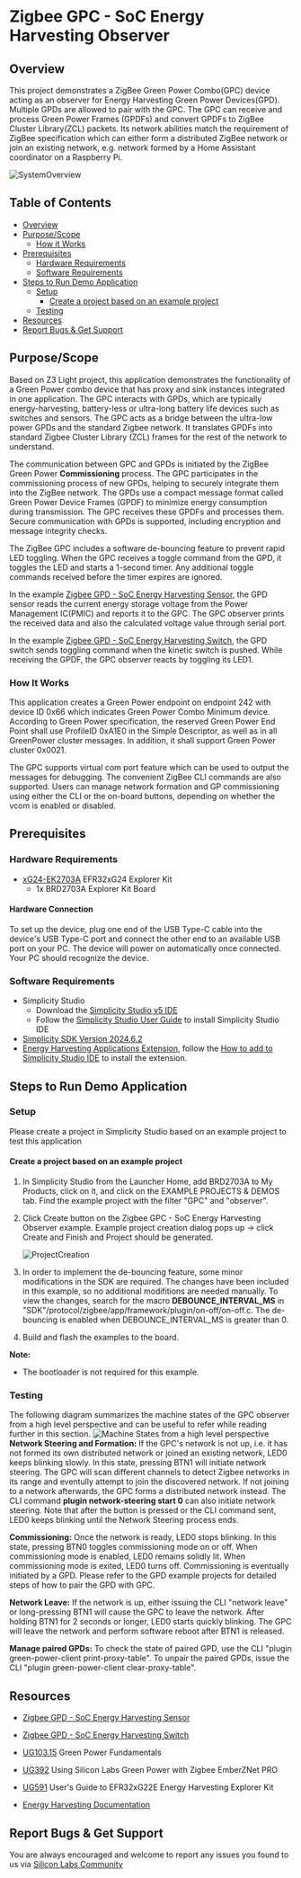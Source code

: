 # Zigbee GPC - SoC Energy Harvesting Observer #

## Overview ##

This project demonstrates a ZigBee Green Power Combo(GPC) device acting as an observer for Energy Harvesting Green Power Devices(GPD). Multiple GPDs are allowed to pair with the GPC. The GPC can receive and process Green Power Frames (GPDFs) and convert GPDFs to ZigBee Cluster Library(ZCL) packets. Its network abilities match the requirement of ZigBee specification which can either form a distributed ZigBee network or join an existing network, e.g. network formed by a Home Assistant coordinator on a Raspberry Pi.

![SystemOverview](image/SystemOverview.png)

## Table of Contents ##

- [Overview](#overview)
- [Purpose/Scope](#purposescope)
  - [How it Works](#how-it-works)
- [Prerequisites](#prerequisites)
  - [Hardware Requirements](#hardware-requirements)
  - [Software Requirements](#software-requirements)
- [Steps to Run Demo Application](#steps-to-run-demo-application)
  - [Setup](#setup)
    - [Create a project based on an example project](#create-a-project-based-on-an-example-project)
  - [Testing](#testing)
- [Resources](#resources)
- [Report Bugs & Get Support](#report-bugs--get-support)

## Purpose/Scope ##

Based on Z3 Light project, this application demonstrates the functionality of a Green Power combo device that has proxy and sink instances integrated in one application. The GPC interacts with GPDs, which are typically energy-harvesting, battery-less or ultra-long battery life devices such as switches and sensors. The GPC acts as a bridge between the ultra-low power GPDs and the standard Zigbee network. It translates GPDFs into standard Zigbee Cluster Library (ZCL) frames for the rest of the network to understand.

The communication between GPC and GPDs is initiated by the ZigBee Green Power **Commissioning** process. The GPC participates in the commissioning process of new GPDs, helping to securely integrate them into the ZigBee network. The GPDs use a compact message format called Green Power Device Frames (GPDF) to minimize energy consumption during transmission. The GPC receives these GPDFs and processes them. Secure communication with GPDs is supported, including encryption and message integrity checks.

The ZigBee GPC includes a software de-bouncing feature to prevent rapid LED toggling. When the GPC receives a toggle command from the GPD, it toggles the LED and starts a 1-second timer. Any additional toggle commands received before the timer expires are ignored.

In the example [Zigbee GPD - SoC Energy Harvesting Sensor](https://github.com/SiliconLabs/energy_harvesting_applications/tree/main/example/zigbee_gpd_soc_energy_harvesting_sensor/), the GPD sensor reads the current energy storage voltage from the Power Management IC(PMIC) and reports it to the GPC. The GPC observer prints the received data and also the calculated voltage value through serial port.

In the example [Zigbee GPD - SoC Energy Harvesting Switch](https://github.com/SiliconLabs/energy_harvesting_applications/tree/main/example/zigbee_gpd_soc_energy_harvesting_switch/), the GPD switch sends toggling command when the kinetic switch is pushed. While receiving the GPDF, the GPC observer reacts by toggling its LED1.

### How It Works ###

This application creates a Green Power endpoint on endpoint 242 with device ID 0x66 which indicates Green Power Combo Minimum device. According to Green Power specification, the reserved Green Power End Point shall use ProfileID 0xA1E0 in the Simple Descriptor, as well as in all GreenPower cluster messages. In addition, it shall support Green Power cluster 0x0021.

The GPC supports virtual com port feature which can be used to output the messages for debugging. The convenient ZigBee CLI commands are also supported. Users can manage network formation and GP commissioning using either the CLI or the on-board buttons, depending on whether the vcom is enabled or disabled.

## Prerequisites ##

### Hardware Requirements ###

- [xG24-EK2703A](https://www.silabs.com/development-tools/wireless/efr32xg24-explorer-kit?tab=overview) EFR32xG24 Explorer Kit
  - 1x BRD2703A Explorer Kit Board

#### Hardware Connection ####

To set up the device, plug one end of the USB Type-C cable into the device's USB Type-C port and connect the other end to an available USB port on your PC.
The device will power on automatically once connected. Your PC should recognize the device.

### Software Requirements ###

- Simplicity Studio
  - Download the [Simplicity Studio v5 IDE](https://www.silabs.com/developers/simplicity-studio)
  - Follow the [Simplicity Studio User Guide](https://docs.silabs.com/simplicity-studio-5-users-guide/1.1.0/ss-5-users-guide-getting-started/install-ss-5-and-software#install-ssv5) to install Simplicity Studio IDE
- [Simplicity SDK Version 2024.6.2](https://github.com/SiliconLabs/simplicity_sdk/releases/tag/v2024.6.2)
- [Energy Harvesting Applications Extension](https://github.com/SiliconLabs/energy_harvesting_applications), follow the [How to add to Simplicity Studio IDE](https://github.com/SiliconLabs/energy_harvesting_applications/README.md#how-to-add-to-simplicity-studio-ide) to install the extension.

## Steps to Run Demo Application ##

### Setup ###

Please create a project in Simplicity Studio based on an example project to test this application

#### Create a project based on an example project ####

1. In Simplicity Studio from the Launcher Home, add BRD2703A to My Products, click on it, and click on the EXAMPLE PROJECTS & DEMOS tab. Find the example project with the filter "GPC" and "observer".

2. Click Create button on the Zigbee GPC - SoC Energy Harvesting Observer example. Example project creation dialog pops up -> click Create and Finish and Project should be generated.

   ![ProjectCreation](image/ProjectCreation.png)

3. In order to implement the de-bouncing feature, some minor modifications in the SDK are required. The changes have been included in this example, so no additional modifitions are needed manually. To view the changes, search for the macro **DEBOUNCE_INTERVAL_MS** in "SDK"/protocol/zigbee/app/framework/plugin/on-off/on-off.c. The de-bouncing is enabled when DEBOUNCE_INTERVAL_MS is greater than 0.

4. Build and flash the examples to the board.

**Note:**

- The bootloader is not required for this example.


### Testing ###
The following diagram summarizes the machine states of the GPC observer from a high level perspective and can be useful to refer while reading further in this section. 
![Machine States from a high level perspective](image/GPC_high_level_machine_states.png) 
**Network Steering and Formation:**
If the GPC's network is not up, i.e. it has not formed its own distributed network or joined an existing network, LED0 keeps blinking slowly. In this state, pressing BTN1 will initiate network steering. The GPC will scan different channels to detect Zigbee networks in its range and eventully attempt to join the discovered network. If not joining to a network afterwards, the GPC forms a distributed network instead. The CLI command **plugin network-steering start 0** can also initiate network steering. Note that after the button is pressed or the CLI command sent, LED0 keeps blinking until the Network Steering process ends.

**Commissioning:**
Once the network is ready, LED0 stops blinking. In this state, pressing BTN0 toggles commissioning mode on or off. When commissioning mode is enabled, LED0 remains solidly lit. When commissioning mode is exited, LED0 turns off. Commissioning is eventually initiated by a GPD. Please refer to the GPD example projects for detailed steps of how to pair the GPD with GPC.

**Network Leave:**
If the network is up, either issuing the CLI "network leave" or long-pressing BTN1 will cause the GPC to leave the network. After holding BTN1 for 2 seconds or longer, LED0 starts quickly blinking. The GPC will leave the network and perform software reboot after BTN1 is released.

**Manage paired GPDs:**
To check the state of paired GPD, use the CLI "plugin green-power-client print-proxy-table".
To unpair the paired GPDs, issue the CLI "plugin green-power-client clear-proxy-table".


## Resources ##

- [Zigbee GPD - SoC Energy Harvesting Sensor](https://github.com/SiliconLabs/energy_harvesting_applications/tree/main/example/zigbee_gpd_soc_energy_harvesting_sensor)
- [Zigbee GPD - SoC Energy Harvesting Switch](https://github.com/SiliconLabs/energy_harvesting_applications/tree/main/example/zigbee_gpd_soc_energy_harvesting_switch/)

- [UG103.15](https://www.silabs.com/documents/public/user-guides/ug103-15-green-power-fundamentals.pdf) Green Power Fundamentals
- [UG392](https://www.silabs.com/documents/public/user-guides/ug392-using-sl-green-power-with-ezp.pdf) Using Silicon Labs Green Power with Zigbee EmberZNet PRO
- [UG591](https://www.silabs.com/documents/public/user-guides/ug591-ek8200a-user-guide.pdf) User's Guide to EFR32xG22E Energy Harvesting Explorer Kit
- [Energy Harvesting Documentation](https://www.silabs.com/development-tools/wireless/efr32xg22e-explorer-kit?tab=overview)

## Report Bugs & Get Support ##

You are always encouraged and welcome to report any issues you found to us via [Silicon Labs Community](https://www.silabs.com/community)
